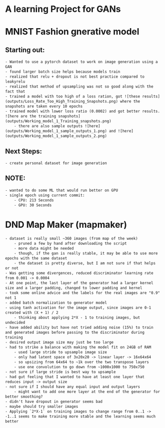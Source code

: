 # A learning Project for GANs

# MNIST Fashion gnerative model

## Starting out:
    - Wanted to use a pytorch dataset to work on image generation using a GAN
    - found larger batch size helps because models train
    - realized that relu + dropout is not best practice compared to leakyrelu
    - realized that method of upsampling was not so good along with the fact that
    - trained a model with too high of a loss ration, got ![these results](outputs/Loss_Rate_Too_High_Training_Snapshots.png) where the snapshots are taken every 10 epochs
    - trained model with lower loss ratio (0.0002) and got better results. ![here are the training snapshots](outputs/Working_model_1_Training_snapshots.png)
        - there are also sample outputs ![here](outputs/Working_model_1_sample_outputs_1.png) and ![here](outputs/Working_model_1_sample_outputs_2.png)

## Next Steps:
    - create personal dataset for image generation


## NOTE:
    - wanted to do some ML that would run better on GPU
    - single epoch using current commit:
        - CPU: 213 Seconds
        - GPU: 30 Seconds

# DND Map Maker (mapmaker)
    - dataset is really small ~360 images (from map of the week)
        - pruned a few by hand after downloading the script
        - more data might be needed
        - though, if the gan is really stable, it may be able to use more epochs with the same dataset
        - the dataset is pretty diverse, but I am not sure if that helps or not
    - Was getting some divergences, reduced discriminator learning rate from 0.001 -> 0.0004
    - At one point, the last layer of the generator had a larger kernel size and a larger padding, changed to lower padding and kernel
    - took some online advice and the labels for the real images are "0.9" not 1
    - added batch normalization to generator model
    - using tanh activation for the image output, since images are 0-1 created with (X + 1) / 2
        - thinking about applying 2*X - 1 to training images, but undecided
    - have added ability but have not tried adding noise (15%) to train and generated images before passing to the discriminator during training
    - desired output image size may just be too large
    - had to strike a balance with making the model fit on 24GB of RAM
        - used large stride to upsample image size
        - only had latent space of 3x20x20 -> linear layer -> 16x64x64
        - so upsizing from 64x64 to ~1k over the two transpose layers
        - use one convolution to go down from ~1000x1000 to 750x750
    - not sure if large stride is best way to upsample
    - had gut feeling that I wanted to have at least one layer that reduces input -> output size
    - not sure if I should have any equal input and output layers
        - might want to add one more layer at the end of the generator for better smoothing?
    - didn't have dropout in generator seems bad
    - maybe should try smaller images
    - Applying `2*X-1` on training images to change range from 0..1 -> -1..1 seems to make training more stable and the learning seems much better
